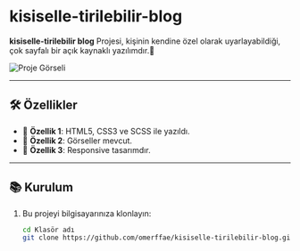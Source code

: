 # kisiselle-tirilebilir-blog

**kisiselle-tirilebilir blog** Projesi, kişinin kendine özel olarak uyarlayabildiği, çok sayfalı bir açık kaynaklı yazılımdır.🚀  

![Proje Görseli](#-kurulum)  

---

## 🛠️ Özellikler

- 🔹 **Özellik 1**: HTML5, CSS3 ve SCSS ile yazıldı.
- 🔹 **Özellik 2**: Görseller mevcut.  
- 🔹 **Özellik 3**: Responsive tasarımdır.  

---

## 📚 Kurulum

1. Bu projeyi bilgisayarınıza klonlayın:  
   ```bash
   cd Klasör adı
   git clone https://github.com/omerffae/kisiselle-tirilebilir-blog.git
